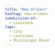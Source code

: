 ```yaml
---
title: "New Orleans"
hashtag: new-orleans
subdivision-of:
  - Louisiana
tags:
  - City
  - Louisiana
  - Mississippi River
---
```

